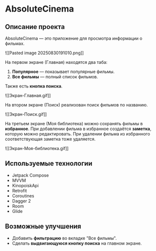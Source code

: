 # AbsoluteCinema

## Описание проекта
AbsoluteCinema — это приложение для просмотра информации о фильмах.

![[Pasted image 20250830191010.png]]

На первом экране (Главная) находятся два таба:
1. **Популярное** — показывает популярные фильмы.
2. **Все фильмы** — полный список фильмов.

Также есть **кнопка поиска**.

![[Экран-Главная.gif]]

На втором экране (Поиск) реализован поиск фильмов по названию.

![[Экран-Поиск.gif]]

На третьем экране (Моя библиотека) можно сохранять фильмы в **избранное**. При добавлении фильма в избранное создаётся **заметка**, которую можно редактировать. При удалении фильма из избранного соответствующая заметка тоже удаляется.

![[Экран-Моя-библиотека.gif]]
## Используемые технологии
- Jetpack Compose
- MVVM
- KinopoiskApi
- Retrofit
- Coroutines
- Dagger 2
- Room
- Glide
## Возможные улучшения
- Добавить **фильтрацию** во вкладке "Все фильмы".
- Сделать **выдвигающуюся кнопку поиска** на главном экране.